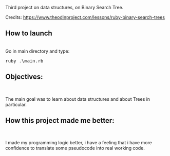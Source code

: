 Third project on data structures, on Binary Search Tree.

Credits:
https://www.theodinproject.com/lessons/ruby-binary-search-trees


<h2>How to launch</h2><br>
Go in main directory and type:
<pre>ruby .\main.rb</pre>

<h2>Objectives:</h2><br>

The main goal was to learn about data structures and about Trees in particular.

<h2>How this project made me better:</h2><br>

I made my programming logic better, i have a feeling that i have more confidence to translate some pseudocode into real working code.
    